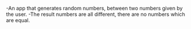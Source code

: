 -An app that generates random numbers, between two numbers given by the user.
-The result numbers are all different, there are no numbers which are equal.
